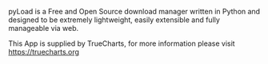 pyLoad is a Free and Open Source download manager written in Python and designed to be extremely lightweight, easily extensible and fully manageable via web.

This App is supplied by TrueCharts, for more information please visit https://truecharts.org
